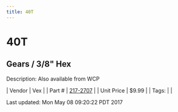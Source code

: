 ```yaml
---
title: 40T
---
```


# 40T
## Gears / 3/8" Hex
Description: 	Also available from WCP 

| Vendor | Vex | 
| Part # | [217-2707](http://www.vexrobotics.com/vexpro/motion/vexpro-gears/3-8-hex-bore.html) | 
| Unit Price | $9.99 | 
| Tags: |  | 

Last updated: Mon May 08 09:20:22 PDT 2017